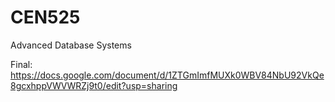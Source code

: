# CEN525
Advanced Database Systems

Final: https://docs.google.com/document/d/1ZTGmImfMUXk0WBV84NbU92VkQe8gcxhppVWVWRZj9t0/edit?usp=sharing
